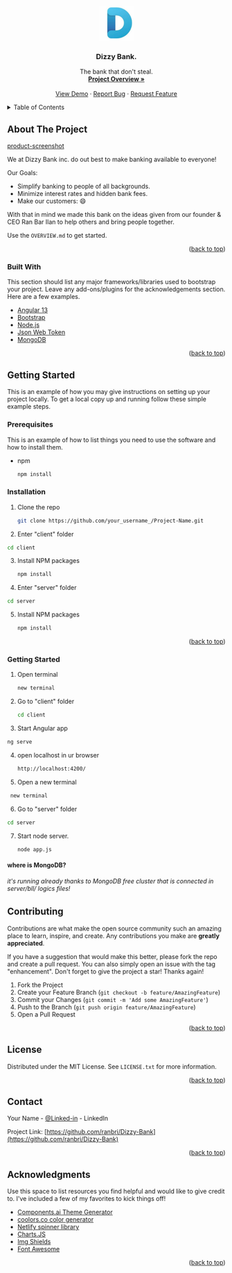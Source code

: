 <div id="top"></div>
<!--
*** Thanks for checking out the Best-README-Template. If you have a suggestion
*** that would make this better, please fork the repo and create a pull request
*** or simply open an issue with the tag "enhancement".
*** Don't forget to give the project a star!
*** Thanks again! Now go create something AMAZING! :D
-->



<!-- PROJECT SHIELDS -->
<!--
*** I'm using markdown "reference style" links for readability.
*** Reference links are enclosed in brackets [ ] instead of parentheses ( ).
*** See the bottom of this document for the declaration of the reference variables
*** for contributors-url, forks-url, etc. This is an optional, concise syntax you may use.
*** https://www.markdownguide.org/basic-syntax/#reference-style-links
-->

<!-- PROJECT LOGO -->
<br />
<div align="center">
  <a href="https://github.com/othneildrew/Best-README-Template">
    <img src="https://github.com/ranbri/Dizzy-Bank/blob/main/client/src/favicon.ico" alt="Logo" width="80" height="80">
  </a>

  <h3 align="center">Dizzy Bank.</h3>

  <p align="center">
    The bank that don't steal.
    <br />
    <a href="https://github.com/ranbri/Dizzy-Bank/blob/main/OVERVIEW.md"><strong>Project Overview »</strong></a>
    <br />
    <br />
    <a href="https://github.com/ranbri/Dizzy-Bank/tree/main/photos">View Demo</a>
    ·
    <a href="https://github.com/ranbri/Dizzy-Bank/issues">Report Bug</a>
    ·
    <a href="https://github.com/ranbri/Dizzy-Bank/pulls">Request Feature</a>
  </p>
</div>



<!-- TABLE OF CONTENTS -->
<details>
  <summary>Table of Contents</summary>
  <ol>
    <li>
      <a href="#about-the-project">About The Project</a>
      <ul>
        <li><a href="#built-with">Built With</a></li>
      </ul>
    </li>
    <li>
      <a href="#getting-started">Getting Started</a>
      <ul>
        <li><a href="#prerequisites">Prerequisites</a></li>
        <li><a href="#installation">Installation</a></li>
      </ul>
    </li>
    <li><a href="#usage">Usage</a></li>
    <li><a href="#roadmap">Roadmap</a></li>
    <li><a href="#contributing">Contributing</a></li>
    <li><a href="#license">License</a></li>
    <li><a href="#contact">Contact</a></li>
    <li><a href="#acknowledgments">Acknowledgments</a></li>
  </ol>
</details>



<!-- ABOUT THE PROJECT -->
## About The Project

[product-screenshot](https://github.com/ranbri/Dizzy-Bank/blob/main/photos/User-account/home-page.png)

We at Dizzy Bank inc. do out best to make banking available to everyone!

Our Goals:
* Simplify banking to people of all backgrounds.
* Minimize interest rates and hidden bank fees.
* Make our customers: :smile:

With that in mind we made this bank on the ideas given from our founder & CEO Ran Bar Ilan to help others and bring people together.

Use the `OVERVIEW.md` to get started.

<p align="right">(<a href="#top">back to top</a>)</p>



### Built With

This section should list any major frameworks/libraries used to bootstrap your project. Leave any add-ons/plugins for the acknowledgements section. Here are a few examples.

* [Angular 13](https://angular.io/)
* [Bootstrap](https://getbootstrap.com)
* [Node.js](https://nodejs.dev/)
* [Json Web Token](https://jwt.io/introduction)
* [MongoDB](https://www.mongodb.com/)

<p align="right">(<a href="#top">back to top</a>)</p>



<!-- GETTING STARTED -->
## Getting Started

This is an example of how you may give instructions on setting up your project locally.
To get a local copy up and running follow these simple example steps.

### Prerequisites

This is an example of how to list things you need to use the software and how to install them.
* npm
  ```sh
  npm install 
  ```

### Installation

1. Clone the repo
   ```sh
   git clone https://github.com/your_username_/Project-Name.git
   ```
2. Enter "client" folder
  ```sh
  cd client
  ```
3. Install NPM packages
   ```sh
   npm install
   ```
4. Enter "server" folder
  ```sh
  cd server
  ```
5. Install NPM packages
   ```sh
   npm install
   ```
   
<p align="right">(<a href="#top">back to top</a>)</p>

### Getting Started

1. Open terminal
   ```sh
   new terminal
   ```
3. Go to "client" folder
   ```sh
   cd client
   ```
3. Start Angular app
  ```sh
  ng serve
  ```
4. open localhost in ur browser
   ```sh
   http://localhost:4200/
   ```
5. Open a new terminal
  ```sh
   new terminal
   ```
6. Go to "server" folder
  ```sh
  cd server
  ```
7. Start node server.
   ```sh
   node app.js
   ```
   
   
#### where is MongoDB?
###### it's running already thanks to MongoDB free cluster that is connected in server/bll/ logics files!

<!-- CONTRIBUTING -->
## Contributing

Contributions are what make the open source community such an amazing place to learn, inspire, and create. Any contributions you make are **greatly appreciated**.

If you have a suggestion that would make this better, please fork the repo and create a pull request. You can also simply open an issue with the tag "enhancement".
Don't forget to give the project a star! Thanks again!

1. Fork the Project
2. Create your Feature Branch (`git checkout -b feature/AmazingFeature`)
3. Commit your Changes (`git commit -m 'Add some AmazingFeature'`)
4. Push to the Branch (`git push origin feature/AmazingFeature`)
5. Open a Pull Request

<p align="right">(<a href="#top">back to top</a>)</p>



<!-- LICENSE -->
## License

Distributed under the MIT License. See `LICENSE.txt` for more information.

<p align="right">(<a href="#top">back to top</a>)</p>



<!-- CONTACT -->
## Contact

Your Name - [@Linked-in](https://www.linkedin.com/in/ran-bar-ilan/) - LinkedIn

Project Link: [https://github.com/ranbri/Dizzy-Bank](https://github.com/ranbri/Dizzy-Bank)

<p align="right">(<a href="#top">back to top</a>)</p>



<!-- ACKNOWLEDGMENTS -->
## Acknowledgments

Use this space to list resources you find helpful and would like to give credit to. I've included a few of my favorites to kick things off!

* [Components.ai Theme Generator](https://components.ai/theme/RGB-linear)
* [coolors.co color generator](https://coolors.co/)
* [Netlify spinner library](https://netlify.app/)
* [Charts.JS](https://www.chartjs.org/)
* [Img Shields](https://shields.io)
* [Font Awesome](https://fontawesome.com)

<p align="right">(<a href="#top">back to top</a>)</p>


